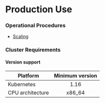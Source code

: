 # Production Use

### Operational Procedures

- [Scaling](./scaling.md)

### Cluster Requirements

#### Version support

| Platform         | Minimum version |
| ---------------- | :-------------: |
| Kubernetes       |      1.16       |
| CPU architecture |     x86_64      |
